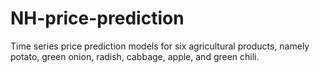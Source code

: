 # NH-price-prediction
Time series price prediction models for six agricultural products, namely potato, green onion, radish, cabbage, apple, and green chili.
